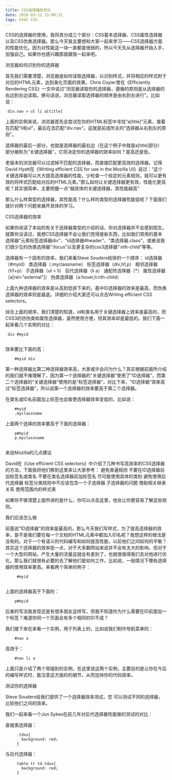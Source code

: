```yaml
---
title: CSS选择器的优化
date: 2016-03-21 15:00:31
tags: html CSS
---
```


CSS的选择器的使用，我将其分成三个部分：CSS基本选择器、CSS属性选择器以及CSS伪类选择器。那么今天我主要想和大家一起来学习——CSS选择器方面的性能优化。因为对性能这一块一直都是很弱的，所以今天先从选择器开始入手，加强自己。如果你也感兴趣那就跟我一起来吧。

浏览器如何识别你的选择器

首先我们需要清楚，浏览器是如何读取选择器，以识别样式，并将相应的样式附于对应的HTML元素，达到美化页面的效果。Chris Coyier曾在《Efficiently Rendering CSS》一文中说过“浏览器读取你的选择器，遵循的原则是从选择器的右边到左边读取。换句话说，浏览器读取选择器的顺序是由右到左进行”。比如说：
   ``` 
    div.nav > ul li a[title]
  
```
上面的实例来说，浏览器首先会尝试在你的HTML标签中寻找“a[title]”元素，接着在匹配“li和ul”，最后在去匹配“div.nav”。这就是前成所主的“选择器从右到左的原则”。

选择器的最后一部分，也就是选择器的最右边（在这个例子中就是a[title]部分）部分被称为“关键选择器”，它将决定你的选择器的效率如何？是高还是低。

老版本的浏览器可以过滤掉不匹配的选择器，而直接匹配更高效的选择器。记得David Hyatt在《Writing efficient CSS for use in the Mozilla UI》说过：“这个关键选择器可以大大提高选择器的性能，少检查一个给定的元素规则，就可以更有效的将样式匹配给对应的HTML元素。”那么如何让关键选择器更有效，性能化更高呢？其实很简单，主要把握一点“越具体的关键选择器，其性能越高”

那么什么样类型的选择器，其性能高？什么样的类型的选择器性能低呢？下面我们就针对两个问题来展开具体的学习。

CSS选择器的效率

如果你阅读了本站的有关于选择器类型的介绍的话，你对选择器并不会感到陌生。就算你没读过，我想CSS选择器不会让我们觉得是新东西，比如我们常用的基本选择器“元素标签选择器div”、“id选择器#header”、“类选择器.class”，或者说我们很少见的伪类选择器“:focus”以及更复杂的css3选择器“:nth-child”等等。

选择器有一个固有的效率，我们来看Steve Souders给排的一个顺序：
 id选择器（#myid）
 类选择器（.myclassname）
 标签选择器（div,h1,p）
 相邻选择器（h1+p）
 子选择器（ul > li）
 后代选择器（li a）
 通配符选择器（*）
 属性选择器（a[rel="external"]）
 伪类选择器（a:hover,li:nth-child）

上面九种选择器的效率是从高到低排下来的，基中ID选择器的效率是最高，而伪类选择器的效率则是最底。详细的介绍大家还可以点击Writing efficient CSS selectors。

综合上面的顺序，我们清楚的知道，id和类名用于关键选择器上效率是最高的，而CSS3的仿伪类和属性选择器，虽然使用方便，但其效率却是最低的。我们下面一起来看几个实例的对比：
```
 div #myid
  
```
效率要比下面的高：
```
    #myid div
   ```

第一种选择器比第二种选择器效率高，大家或许会问为什么？其实根据前面所介绍的我们就不难理解了，因为第一个选择器的“关键选择器”使用了“ID选择器”，而第二个选择器的“关键选择器”使用的是“标签选择器”，对比下来，“ID选择器”效率高过“标签选择器”，所以说第一个选择器的效率要高于第二个选择器。

在类名或ID名前面加上标签也会致使选择器效率变低的，比如说：
```
    #myid
    .myclassname
   ```

上面两个选择的效率要高于下面的选择器：
```
    p#myid
    p.myclassname
   
```
来自Mozilla的几点建议

David在《Use efficient CSS selectors》中介绍了几种书写高效率的CSS选择器的方法，下面我将他们移到这里来让大家参考：
 避免普遍规则
 不要在ID选择器前加标签名或类名
 不要在类名选择器前加标签名
 尽可能使用具体的类别
 避免使用后代选择器
 标签分类规则中不应该包含一个子选择器
 子选择器的问题
 借助相关继承关系
 使用范围内的样式表

如果你不够清楚上面所讲的是什么，你可以点击这里，他会让你更容易了解这些规则。

我们应该怎么做

前面说“ID选择器”的效率是最高的，那么今天我们写样式，为了提高选择器的效率，是不是我们要在每一个文档的HTML元素中都加入ID名呢？我想这样的做法是没有的。对于一个有语义的代码编写和如何提高性能，以前他们之间如何的平衡？其实这个选择器的效率低一点，对于大多数网站来说并不会有太大的影响，但对于一个大型的网站，产生大量的流量这就会有差别了，也就很值得我们去对他进行优化。那么我们就很有必要的去了解他们是如何工作，比如说，一般情况下哪些选择器的使用效率更高。来看两个简单的例子：
```
     #myid
   
```
上面的选择器高于下面的：

```
    p#myid
 ```  

后者的写法我发现还是有很多朋友这样写，但我不知道你为什么需要在ID前面加一个标签？难道你同一个页面会有多个相同的ID不成？

我们接下来在来看一个实例，用于列表上的，比如说我们制作导航菜单的：
```
    #nav a
   ```

高效于：
```
    #nav li a
  ``` 

上面只是介绍了两个常碰到的实例，在这里说这两个实例，主要目的是让你在今后的编写样式时，能注意这方面的的细节，从而加快你的代码效率。

测试你的选择器

Steve Souders给我们提供了一个选择器效率测试，您 可以测试不同的选择器，比较他们之间的效率。

我们一起来看一个Jon Sykes在前几年对后代选择器性能做的测试的对比：

直接类选择器：
```
     .tdxx{
       background: red;
     }
 ```  

与后代选择器：
```
     table tr td.tdxx{
       background: red;
     }
   
```
